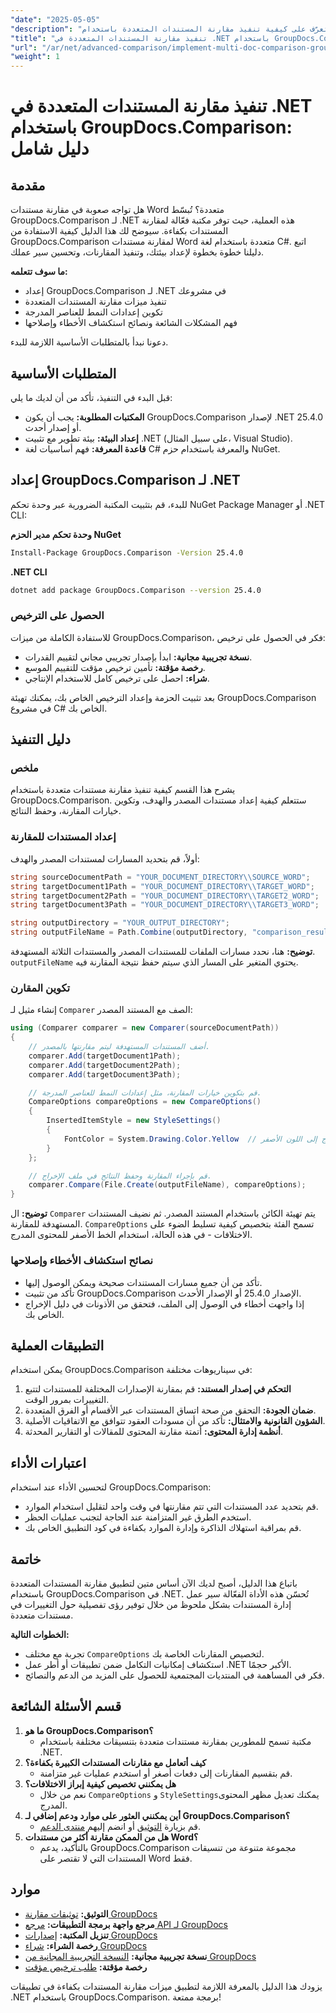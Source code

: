 ```yaml
---
"date": "2025-05-05"
"description": "تعرّف على كيفية تنفيذ مقارنة المستندات المتعددة باستخدام GroupDocs.Comparison لـ .NET. يغطي هذا الدليل الإعداد والتكوين والتطبيقات العملية."
"title": "تنفيذ مقارنة المستندات المتعددة في .NET باستخدام GroupDocs.Comparison"
"url": "/ar/net/advanced-comparison/implement-multi-doc-comparison-groupdocs-net/"
"weight": 1
---
```


# تنفيذ مقارنة المستندات المتعددة في .NET باستخدام GroupDocs.Comparison: دليل شامل

## مقدمة

هل تواجه صعوبة في مقارنة مستندات Word متعددة؟ تُبسّط GroupDocs.Comparison لـ .NET هذه العملية، حيث توفر مكتبة فعّالة لمقارنة المستندات بكفاءة. سيوضح لك هذا الدليل كيفية الاستفادة من GroupDocs.Comparison لمقارنة مستندات Word متعددة باستخدام لغة C#. اتبع دليلنا خطوة بخطوة لإعداد بيئتك، وتنفيذ المقارنات، وتحسين سير عملك.

**ما سوف تتعلمه:**
- إعداد GroupDocs.Comparison لـ .NET في مشروعك
- تنفيذ ميزات مقارنة المستندات المتعددة
- تكوين إعدادات النمط للعناصر المدرجة
- فهم المشكلات الشائعة ونصائح استكشاف الأخطاء وإصلاحها

دعونا نبدأ بالمتطلبات الأساسية اللازمة للبدء.

## المتطلبات الأساسية

قبل البدء في التنفيذ، تأكد من أن لديك ما يلي:
- **المكتبات المطلوبة:** يجب أن يكون GroupDocs.Comparison لإصدار .NET 25.4.0 أو إصدار أحدث.
- **إعداد البيئة:** بيئة تطوير مع تثبيت .NET (على سبيل المثال، Visual Studio).
- **قاعدة المعرفة:** فهم أساسيات لغة C# والمعرفة باستخدام حزم NuGet.

## إعداد GroupDocs.Comparison لـ .NET

للبدء، قم بتثبيت المكتبة الضرورية عبر وحدة تحكم NuGet Package Manager أو .NET CLI:

**وحدة تحكم مدير الحزم NuGet**
```bash
Install-Package GroupDocs.Comparison -Version 25.4.0
```

**.NET CLI**
```bash
dotnet add package GroupDocs.Comparison --version 25.4.0
```

### الحصول على الترخيص

للاستفادة الكاملة من ميزات GroupDocs.Comparison، فكر في الحصول على ترخيص:
- **نسخة تجريبية مجانية:** ابدأ بإصدار تجريبي مجاني لتقييم القدرات.
- **رخصة مؤقتة:** تأمين ترخيص مؤقت للتقييم الموسع.
- **شراء:** احصل على ترخيص كامل للاستخدام الإنتاجي.

بعد تثبيت الحزمة وإعداد الترخيص الخاص بك، يمكنك تهيئة GroupDocs.Comparison في مشروع C# الخاص بك.

## دليل التنفيذ

### ملخص
يشرح هذا القسم كيفية تنفيذ مقارنة مستندات متعددة باستخدام GroupDocs.Comparison. ستتعلم كيفية إعداد مستندات المصدر والهدف، وتكوين خيارات المقارنة، وحفظ النتائج.

### إعداد المستندات للمقارنة
أولاً، قم بتحديد المسارات لمستندات المصدر والهدف:
```csharp
string sourceDocumentPath = "YOUR_DOCUMENT_DIRECTORY\\SOURCE_WORD";
string targetDocument1Path = "YOUR_DOCUMENT_DIRECTORY\\TARGET_WORD";
string targetDocument2Path = "YOUR_DOCUMENT_DIRECTORY\\TARGET2_WORD";
string targetDocument3Path = "YOUR_DOCUMENT_DIRECTORY\\TARGET3_WORD";

string outputDirectory = "YOUR_OUTPUT_DIRECTORY";
string outputFileName = Path.Combine(outputDirectory, "comparison_result.docx");
```
**توضيح:** هنا، نحدد مسارات الملفات للمستندات المصدر والمستندات الثلاثة المستهدفة. `outputFileName` يحتوي المتغير على المسار الذي سيتم حفظ نتيجة المقارنة فيه.

### تكوين المقارن
إنشاء مثيل لـ `Comparer` الصف مع المستند المصدر:
```csharp
using (Comparer comparer = new Comparer(sourceDocumentPath))
{
    // أضف المستندات المستهدفة ليتم مقارنتها بالمصدر.
    comparer.Add(targetDocument1Path);
    comparer.Add(targetDocument2Path);
    comparer.Add(targetDocument3Path);

    // قم بتكوين خيارات المقارنة، مثل إعدادات النمط للعناصر المدرجة.
    CompareOptions compareOptions = new CompareOptions()
    {
        InsertedItemStyle = new StyleSettings()
        {
            FontColor = System.Drawing.Color.Yellow  // تعيين لون الخط للمحتوى المدرج إلى اللون الأصفر.
        }
    };

    // قم بإجراء المقارنة وحفظ النتائج في ملف الإخراج.
    comparer.Compare(File.Create(outputFileName), compareOptions);
}
```
**توضيح:** ال `Comparer` يتم تهيئة الكائن باستخدام المستند المصدر. ثم نضيف المستندات المستهدفة للمقارنة. `CompareOptions` تسمح الفئة بتخصيص كيفية تسليط الضوء على الاختلافات - في هذه الحالة، استخدام الخط الأصفر للمحتوى المدرج.

### نصائح استكشاف الأخطاء وإصلاحها
- تأكد من أن جميع مسارات المستندات صحيحة ويمكن الوصول إليها.
- تأكد من تثبيت GroupDocs.Comparison الإصدار 25.4.0 أو الإصدار الأحدث.
- إذا واجهت أخطاء في الوصول إلى الملف، فتحقق من الأذونات في دليل الإخراج الخاص بك.

## التطبيقات العملية
يمكن استخدام GroupDocs.Comparison في سيناريوهات مختلفة:
1. **التحكم في إصدار المستند:** قم بمقارنة الإصدارات المختلفة للمستندات لتتبع التغييرات بمرور الوقت.
2. **ضمان الجودة:** التحقق من صحة اتساق المستندات عبر الأقسام أو الفرق المتعددة.
3. **الشؤون القانونية والامتثال:** تأكد من أن مسودات العقود تتوافق مع الاتفاقيات الأصلية.
4. **أنظمة إدارة المحتوى:** أتمتة مقارنة المحتوى للمقالات أو التقارير المحدثة.

## اعتبارات الأداء
لتحسين الأداء عند استخدام GroupDocs.Comparison:
- قم بتحديد عدد المستندات التي تتم مقارنتها في وقت واحد لتقليل استخدام الموارد.
- استخدم الطرق غير المتزامنة عند الحاجة لتجنب عمليات الحظر.
- قم بمراقبة استهلاك الذاكرة وإدارة الموارد بكفاءة في كود التطبيق الخاص بك.

## خاتمة
باتباع هذا الدليل، أصبح لديك الآن أساس متين لتطبيق مقارنة المستندات المتعددة باستخدام GroupDocs.Comparison في .NET. تُحسّن هذه الأداة الفعّالة سير عمل إدارة المستندات بشكل ملحوظ من خلال توفير رؤى تفصيلية حول التغييرات في مستندات متعددة.

**الخطوات التالية:**
- تجربة مع مختلف `CompareOptions` لتخصيص المقارنات الخاصة بك.
- استكشاف إمكانيات التكامل ضمن تطبيقات أو أطر عمل .NET الأكبر حجمًا.
- فكر في المساهمة في المنتديات المجتمعية للحصول على المزيد من الدعم والنصائح.

## قسم الأسئلة الشائعة
1. **ما هو GroupDocs.Comparison؟**
   - مكتبة تسمح للمطورين بمقارنة مستندات متعددة بتنسيقات مختلفة باستخدام .NET.
2. **كيف أتعامل مع مقارنات المستندات الكبيرة بكفاءة؟**
   - قم بتقسيم المقارنات إلى دفعات أصغر أو استخدم عمليات غير متزامنة.
3. **هل يمكنني تخصيص كيفية إبراز الاختلافات؟**
   - نعم من خلال `CompareOptions` و `StyleSettings`يمكنك تعديل مظهر المحتوى المدرج.
4. **أين يمكنني العثور على موارد ودعم إضافي لـ GroupDocs.Comparison؟**
   - قم بزيارة [التوثيق](https://docs.groupdocs.com/comparison/net/) أو انضم إليهم [منتدى الدعم](https://forum.groupdocs.com/c/comparison/).
5. **هل من الممكن مقارنة أكثر من مستندات Word؟**
   - بالتأكيد، يدعم GroupDocs.Comparison مجموعة متنوعة من تنسيقات المستندات التي لا تقتصر على Word فقط.

## موارد
- **التوثيق:** [توثيقات مقارنة GroupDocs](https://docs.groupdocs.com/comparison/net/)
- **مرجع واجهة برمجة التطبيقات:** [مرجع API لـ GroupDocs](https://reference.groupdocs.com/comparison/net/)
- **تنزيل المكتبة:** [إصدارات GroupDocs](https://releases.groupdocs.com/comparison/net/)
- **رخصة الشراء:** [شراء GroupDocs](https://purchase.groupdocs.com/buy)
- **نسخة تجريبية مجانية:** [النسخة التجريبية المجانية من GroupDocs](https://releases.groupdocs.com/comparison/net/)
- **رخصة مؤقتة:** [طلب ترخيص مؤقت](https://purchase.groupdocs.com/temporary-license/)

يزودك هذا الدليل بالمعرفة اللازمة لتطبيق ميزات مقارنة المستندات بكفاءة في تطبيقات .NET باستخدام GroupDocs.Comparison. برمجة ممتعة!
